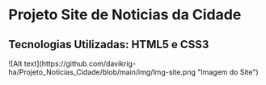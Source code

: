 <h1>Projeto Site de Noticias da Cidade</h1>

<h2>Tecnologias Utilizadas: HTML5 e CSS3</h2>
![Alt text](https://github.com/davikrig-ha/Projeto_Noticias_Cidade/blob/main/img/Img-site.png "Imagem do Site")

